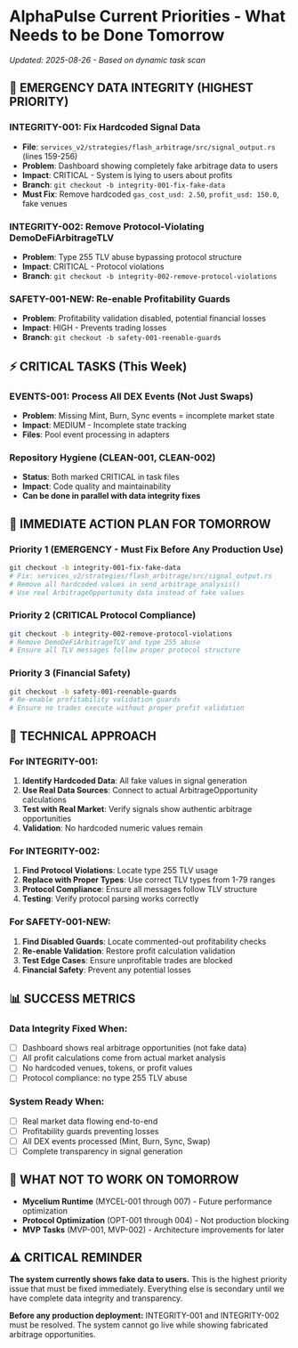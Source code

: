 # AlphaPulse Current Priorities - What Needs to be Done Tomorrow

*Updated: 2025-08-26 - Based on dynamic task scan*

## 🚨 EMERGENCY DATA INTEGRITY (HIGHEST PRIORITY)

### INTEGRITY-001: Fix Hardcoded Signal Data
- **File**: `services_v2/strategies/flash_arbitrage/src/signal_output.rs` (lines 159-256)
- **Problem**: Dashboard showing completely fake arbitrage data to users
- **Impact**: CRITICAL - System is lying to users about profits
- **Branch**: `git checkout -b integrity-001-fix-fake-data`
- **Must Fix**: Remove hardcoded `gas_cost_usd: 2.50`, `profit_usd: 150.0`, fake venues

### INTEGRITY-002: Remove Protocol-Violating DemoDeFiArbitrageTLV
- **Problem**: Type 255 TLV abuse bypassing protocol structure  
- **Impact**: CRITICAL - Protocol violations
- **Branch**: `git checkout -b integrity-002-remove-protocol-violations`

### SAFETY-001-NEW: Re-enable Profitability Guards
- **Problem**: Profitability validation disabled, potential financial losses
- **Impact**: HIGH - Prevents trading losses
- **Branch**: `git checkout -b safety-001-reenable-guards`

## ⚡ CRITICAL TASKS (This Week)

### EVENTS-001: Process All DEX Events (Not Just Swaps)
- **Problem**: Missing Mint, Burn, Sync events = incomplete market state
- **Impact**: MEDIUM - Incomplete state tracking
- **Files**: Pool event processing in adapters

### Repository Hygiene (CLEAN-001, CLEAN-002)
- **Status**: Both marked CRITICAL in task files
- **Impact**: Code quality and maintainability
- **Can be done in parallel with data integrity fixes**

## 🎯 IMMEDIATE ACTION PLAN FOR TOMORROW

### Priority 1 (EMERGENCY - Must Fix Before Any Production Use)
```bash
git checkout -b integrity-001-fix-fake-data
# Fix: services_v2/strategies/flash_arbitrage/src/signal_output.rs
# Remove all hardcoded values in send_arbitrage_analysis()
# Use real ArbitrageOpportunity data instead of fake values
```

### Priority 2 (CRITICAL Protocol Compliance)
```bash
git checkout -b integrity-002-remove-protocol-violations  
# Remove DemoDeFiArbitrageTLV and type 255 abuse
# Ensure all TLV messages follow proper protocol structure
```

### Priority 3 (Financial Safety)
```bash
git checkout -b safety-001-reenable-guards
# Re-enable profitability validation guards
# Ensure no trades execute without proper profit validation
```

## 🔧 TECHNICAL APPROACH

### For INTEGRITY-001:
1. **Identify Hardcoded Data**: All fake values in signal generation
2. **Use Real Data Sources**: Connect to actual ArbitrageOpportunity calculations
3. **Test with Real Market**: Verify signals show authentic arbitrage opportunities
4. **Validation**: No hardcoded numeric values remain

### For INTEGRITY-002:
1. **Find Protocol Violations**: Locate type 255 TLV usage
2. **Replace with Proper Types**: Use correct TLV types from 1-79 ranges
3. **Protocol Compliance**: Ensure all messages follow TLV structure
4. **Testing**: Verify protocol parsing works correctly

### For SAFETY-001-NEW:
1. **Find Disabled Guards**: Locate commented-out profitability checks
2. **Re-enable Validation**: Restore profit calculation validation
3. **Test Edge Cases**: Ensure unprofitable trades are blocked
4. **Financial Safety**: Prevent any potential losses

## 📊 SUCCESS METRICS

### Data Integrity Fixed When:
- [ ] Dashboard shows real arbitrage opportunities (not fake data)
- [ ] All profit calculations come from actual market analysis
- [ ] No hardcoded venues, tokens, or profit values
- [ ] Protocol compliance: no type 255 TLV abuse

### System Ready When:
- [ ] Real market data flowing end-to-end
- [ ] Profitability guards preventing losses
- [ ] All DEX events processed (Mint, Burn, Sync, Swap)
- [ ] Complete transparency in signal generation

## 🚫 WHAT NOT TO WORK ON TOMORROW

- **Mycelium Runtime** (MYCEL-001 through 007) - Future performance optimization
- **Protocol Optimization** (OPT-001 through 004) - Not production blocking  
- **MVP Tasks** (MVP-001, MVP-002) - Architecture improvements for later

## ⚠️ CRITICAL REMINDER

**The system currently shows fake data to users.** This is the highest priority issue that must be fixed immediately. Everything else is secondary until we have complete data integrity and transparency.

**Before any production deployment:** INTEGRITY-001 and INTEGRITY-002 must be resolved. The system cannot go live while showing fabricated arbitrage opportunities.